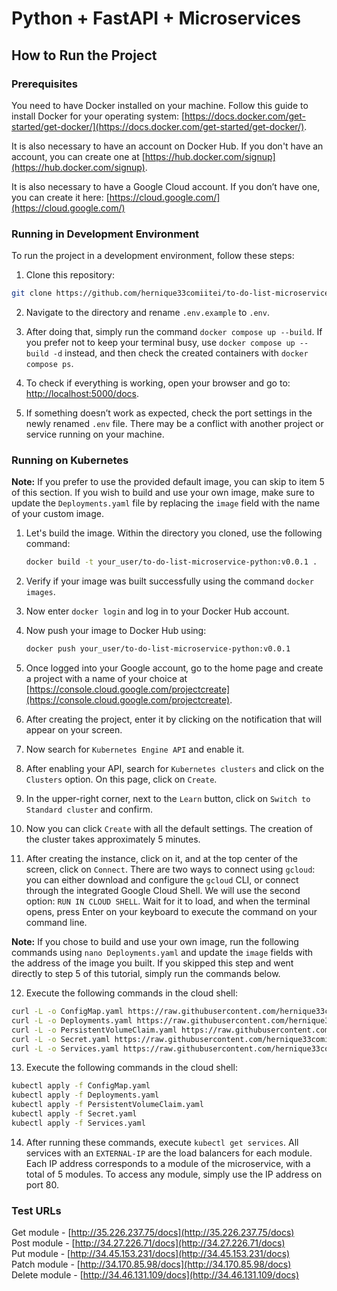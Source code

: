 # Python + FastAPI + Microservices

## How to Run the Project

### Prerequisites

You need to have Docker installed on your machine. Follow this guide to install Docker for your operating system: [https://docs.docker.com/get-started/get-docker/](https://docs.docker.com/get-started/get-docker/).

It is also necessary to have an account on Docker Hub. If you don't have an account, you can create one at [https://hub.docker.com/signup](https://hub.docker.com/signup).

It is also necessary to have a Google Cloud account. If you don’t have one, you can create it here: [https://cloud.google.com/](https://cloud.google.com/)

### Running in Development Environment

To run the project in a development environment, follow these steps:

1. Clone this repository:

```bash
git clone https://github.com/hernique33comiitei/to-do-list-microservice-python.git
```

2. Navigate to the directory and rename `.env.example` to `.env`.

3. After doing that, simply run the command `docker compose up --build`. If you prefer not to keep your terminal busy, use `docker compose up --build -d` instead, and then check the created containers with `docker compose ps`.

4. To check if everything is working, open your browser and go to: [http://localhost:5000/docs](http://localhost:5000/docs).

5. If something doesn’t work as expected, check the port settings in the newly renamed `.env` file. There may be a conflict with another project or service running on your machine.

### Running on Kubernetes

**Note:** If you prefer to use the provided default image, you can skip to item 5 of this section. If you wish to build and use your own image, make sure to update the `Deployments.yaml` file by replacing the `image` field with the name of your custom image.

1. Let's build the image. Within the directory you cloned, use the following command:

   ```bash
   docker build -t your_user/to-do-list-microservice-python:v0.0.1 .
   ```

2. Verify if your image was built successfully using the command `docker images`.

3. Now enter `docker login` and log in to your Docker Hub account.

4. Now push your image to Docker Hub using:
   ```bash
   docker push your_user/to-do-list-microservice-python:v0.0.1
   ```
5. Once logged into your Google account, go to the home page and create a project with a name of your choice at [https://console.cloud.google.com/projectcreate](https://console.cloud.google.com/projectcreate).

6. After creating the project, enter it by clicking on the notification that will appear on your screen.

7. Now search for `Kubernetes Engine API` and enable it.

8. After enabling your API, search for `Kubernetes clusters` and click on the `Clusters` option. On this page, click on `Create`.

9. In the upper-right corner, next to the `Learn` button, click on `Switch to Standard cluster` and confirm.

10. Now you can click `Create` with all the default settings. The creation of the cluster takes approximately 5 minutes.

11. After creating the instance, click on it, and at the top center of the screen, click on `Connect`. There are two ways to connect using `gcloud`: you can either download and configure the `gcloud` CLI, or connect through the integrated Google Cloud Shell. We will use the second option: `RUN IN CLOUD SHELL`. Wait for it to load, and when the terminal opens, press Enter on your keyboard to execute the command on your command line.

**Note:** If you chose to build and use your own image, run the following commands using `nano Deployments.yaml` and update the `image` fields with the address of the image you built. If you skipped this step and went directly to step 5 of this tutorial, simply run the commands below.

12. Execute the following commands in the cloud shell:

```bash
curl -L -o ConfigMap.yaml https://raw.githubusercontent.com/hernique33comiitei/to-do-list-microservice-python/main/ConfigMap.yaml
curl -L -o Deployments.yaml https://raw.githubusercontent.com/hernique33comiitei/to-do-list-microservice-python/main/Deployments.yaml
curl -L -o PersistentVolumeClaim.yaml https://raw.githubusercontent.com/hernique33comiitei/to-do-list-microservice-python/main/PersistentVolumeClaim.yaml
curl -L -o Secret.yaml https://raw.githubusercontent.com/hernique33comiitei/to-do-list-microservice-python/main/Secret.yaml
curl -L -o Services.yaml https://raw.githubusercontent.com/hernique33comiitei/to-do-list-microservice-python/main/Services.yaml
```

13. Execute the following commands in the cloud shell:

```bash
kubectl apply -f ConfigMap.yaml
kubectl apply -f Deployments.yaml
kubectl apply -f PersistentVolumeClaim.yaml
kubectl apply -f Secret.yaml
kubectl apply -f Services.yaml
```

14. After running these commands, execute `kubectl get services`. All services with an `EXTERNAL-IP` are the load balancers for each module. Each IP address corresponds to a module of the microservice, with a total of 5 modules. To access any module, simply use the IP address on port 80.

### Test URLs

Get module - [http://35.226.237.75/docs](http://35.226.237.75/docs)  
Post module - [http://34.27.226.71/docs](http://34.27.226.71/docs)  
Put module - [http://34.45.153.231/docs](http://34.45.153.231/docs)  
Patch module - [http://34.170.85.98/docs](http://34.170.85.98/docs)  
Delete module - [http://34.46.131.109/docs](http://34.46.131.109/docs)
